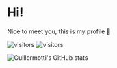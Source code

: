 # Hi!

Nice to meet you, this is my profile  🚀

![visitors](https://profile-counter.glitch.me/guillermotti/count.svg)
![visitors](https://visitor-badge.glitch.me/badge?page_id=guillermotti.visitor-badge)

![Guillermotti's GitHub stats](https://github-readme-stats.vercel.app/api?username=guillermotti&show_icons=true&theme=dark&count_private=true)
